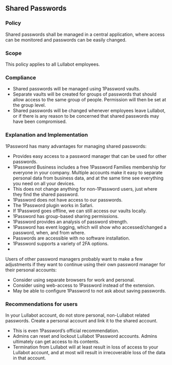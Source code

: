 ## Shared Passwords

### Policy
Shared passwords shall be managed in a central application, where access can be monitored and passwords can be easily changed.

### Scope
This policy applies to all Lullabot employees.

### Compliance
- Shared passwords will be managed using 1Password vaults.
- Separate vaults will be created for groups of passwords that should allow access to the same group of people. Permission will then be set at the group level.
- Shared passwords will be changed whenever employees leave Lullabot, or if there is any reason to be concerned that shared passwords may have been compromised.
### Explanation and Implementation

1Password has many advantages for managing shared passwords:

- Provides easy access to a password manager that can be used for other passwords.
- 1Password Business includes a free 1Password Families membership for everyone in your company. Multiple accounts make it easy to separate personal data from business data, and at the same time see everything you need on all your devices.
- This does not change anything for non-1Password users, just where they find the shared password.
- 1Password does not have access to our passwords.
- The 1Password plugin works in Safari.
- If 1Password goes offline, we can still access our vaults locally.
- 1Password has group-based sharing permissions.
- 1Password provides an analysis of password strength.
- 1Password has event logging, which will show who accessed/changed a password, when, and from where.
- Passwords are accessible with no software installation.
- 1Password supports a variety of 2FA options.
- 
Users of other password managers probably want to make a few adjustments if they want to continue using their own password manager for their personal accounts:
  - Consider using separate browsers for work and personal.
  - Consider using web-access to 1Password instead of the extension.
  - May be able to configure 1Password to not ask about saving passwords.

### Recommendations for users

In your Lullabot account, do not store personal, non-Lullabot related passwords. Create a personal account and link it to the shared account.

- This is even 1Password’s official recommendation.
- Admins can reset and lockout Lullabot 1Password accounts. Admins ultimately can get access to its contents.
- Termination from Lullabot will at least result in loss of access to your Lullabot account, and at most will result in irrecoverable loss of the data in that account.
